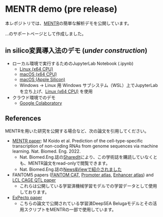 # MENTR demo (pre release)

本レポジトリでは、[MENTR](https://github.com/koido/MENTR)の簡単な解析デモを公開しています。

...のサポートページとして作成しました。

## in silico変異導入法のデモ (*under construction*)

 - ローカル環境で実行するためのJupyterLab Notebook (.ipynb)
   - [Linux (x64 CPU)](/ipynb/MENTR_demo_x64_CPU.ipynb)
   - [macOS (x64 CPU)](/ipynb/MENTR_demo_x64_CPU_macOS.ipynb)
   - [macOS (Apple Silicon)](/ipynb/MENTR_demo_arm64_CPU.ipynb)
   - Windows → Linux 用 Windows サブシステム（WSL）上でJupyterLabを立ち上げ、[Linux (x64 CPU)](/ipynb/MENTR_demo_x64_CPU.ipynb) を使用
 - クラウド環境でのデモ
   - [Google Colaboratory](https://colab.research.google.com/drive/15RQvlNLmJ98sZ2GoYCGybQcim8y_NyDy?usp=sharing)

## References

MENTRを用いた研究を公開する場合など、次の論文を引用してください。

 - [MENTR paper](https://www.nature.com/articles/s41551-022-00961-8): M Koido et al. Prediction of the cell-type-specific transcription of non-coding RNAs from genome sequences via machine learning. Nat. Biomed. Eng. 2022.
   - Nat. Biomed.Eng.誌の[SharedIt](https://rdcu.be/c26Uj)により、この学術誌を購読していなくとも、MENTR論文をread-onlyで閲覧できます。
   - Nat. Biomed.Eng.誌の[News&Viewで紹介されました](https://rdcu.be/c26TZ)
 - FANTOM5 papers ([FANTOM CAT](http://dx.doi.org/10.1038/nature21374), [Promoter atlas](https://doi.org/10.1038/nature13182), [Enhancer atlas](https://doi.org/10.1038/nature12787)) and [LCL CAGE QTL paper](https://doi.org/10.1038/s41467-017-01467-7)
   - これらは公開している学習済機械学習モデルでの学習データとして使用しております。
 - [ExPecto paper](https://doi.org/10.1038/s41588-018-0160-6)
   - こちらの論文で公開されている学習済DeepSEA Belugaモデルとその活用スクリプトをMENTRの一部で使用しています。
